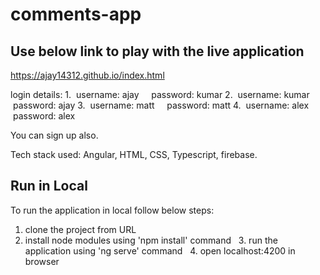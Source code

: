 # comments-app

## Use below link to play with the live application
https://ajay14312.github.io/index.html

login details:
1.  username: ajay     password: kumar
2.  username: kumar     password: ajay
3.  username: matt     password: matt
4.  username: alex     password: alex

You can sign up also.

Tech stack used: Angular, HTML, CSS, Typescript, firebase.

## Run in Local

To run the application in local follow below steps:
  1. clone the project from URL
  2. install node modules using 'npm install' command
  3. run the application using 'ng serve' command
  4. open localhost:4200 in browser
